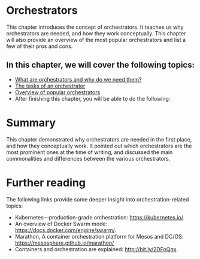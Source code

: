 # **Orchestrators**

This chapter introduces the concept of orchestrators. It teaches us why orchestrators are needed, and how they work conceptually. This chapter will also provide an overview of the most popular orchestrators and list a few of their pros and cons.

## In this chapter, we will cover the following topics:

- [What are orchestrators and why do we need them?](What-are-orchestrators-and-why-do-we-need-them.md)
- [The tasks of an orchestrator](The-task-sof-an-orchestrator.md)
- [Overview of popular orchestrators](Overview-of-popular-orchestrators.md)
- After finishing this chapter, you will be able to do the following:

# Summary
This chapter demonstrated why orchestrators are needed in the first place, and how they conceptually work. It pointed out which orchestrators are the most prominent ones at the time of writing, and discussed the main commonalities and differences between the various orchestrators.

# Further reading
The following links provide some deeper insight into orchestration-related topics:

- Kubernetes—production-grade orchestration: https://kubernetes.io/.
- An overview of Docker Swarm mode: https://docs.docker.com/engine/swarm/.
- Marathon, A container orchestration platform for Mesos and DC/OS: https://mesosphere.github.io/marathon/
- Containers and orchestration are explained: http://bit.ly/2DFoQgx.


